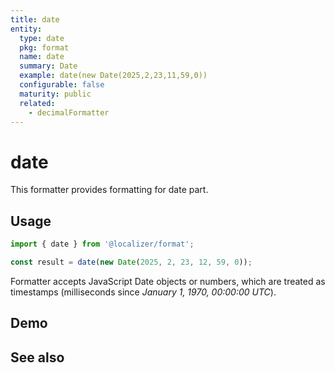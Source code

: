 ```yaml
---
title: date
entity:
  type: date
  pkg: format
  name: date
  summary: Date
  example: date(new Date(2025,2,23,11,59,0))
  configurable: false
  maturity: public
  related:
    - decimalFormatter
---
```


# date <Package name="format"/>

This formatter provides formatting for date part.

## Usage

```typescript twoslash
import { date } from '@localizer/format';

const result = date(new Date(2025, 2, 23, 12, 59, 0));
```

Formatter accepts JavaScript Date objects or numbers, which are treated as timestamps (milliseconds since _January 1, 1970, 00:00:00 UTC_).

## Demo

<script setup>
  import { ref } from 'vue';
  import { NForm, NFormItem } from 'naive-ui/es/form';
  import { NDatePicker } from 'naive-ui/es/date-picker';

  const value = ref(1742723940000);
</script>

<EntityDemo :args="[value]">
  <NFormItem label="Value">
    <NDatePicker v-model:value="value" type="datetime" />
  </NFormItem>
</EntityDemo>

## See also

<Entities />
